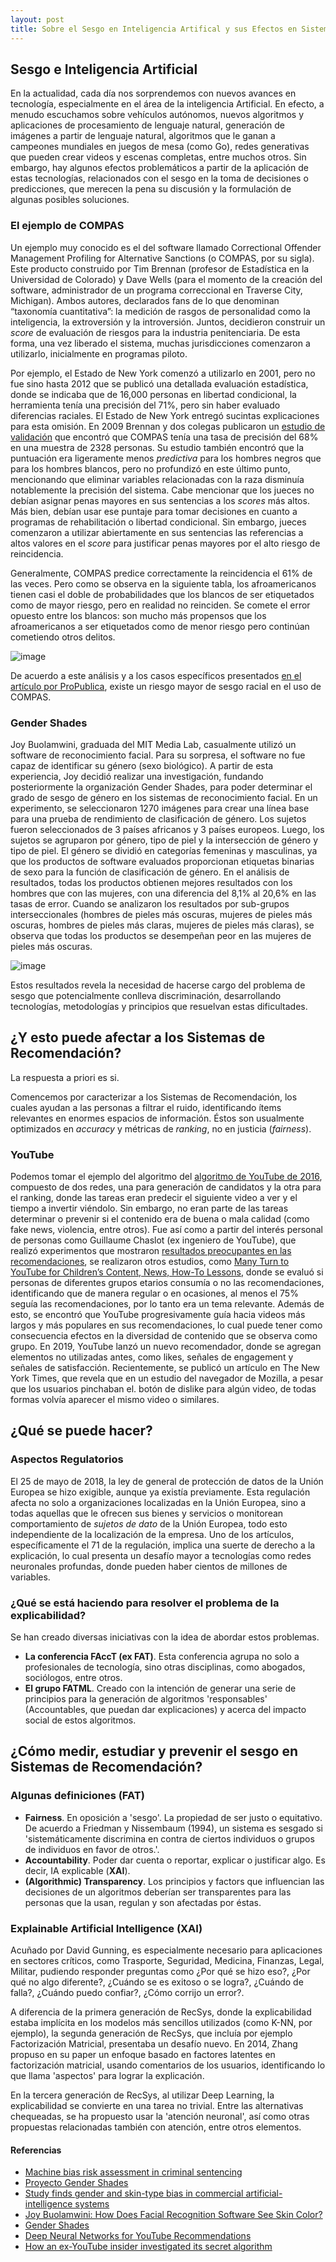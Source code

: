 ```yaml
---
layout: post
title: Sobre el Sesgo en Inteligencia Artifical y sus Efectos en Sistemas de Recomendación 
---
```


## Sesgo e Inteligencia Artificial
En la actualidad, cada día nos sorprendemos con nuevos avances en tecnología, especialmente en el área de la inteligencia Artificial. En efecto, a menudo escuchamos sobre vehículos autónomos, nuevos algoritmos y aplicaciones de procesamiento de lenguaje natural, generación de imágenes a partir de lenguaje natural, algoritmos que le ganan a campeones mundiales en juegos de mesa (como Go), redes generativas que pueden crear videos y escenas completas, entre muchos otros.
Sin embargo, hay algunos efectos problemáticos a partir de la aplicación de estas tecnologías, relacionados con el sesgo en la toma de decisiones o predicciones, que merecen la pena su discusión y la formulación de algunas posibles soluciones. 

### El ejemplo de COMPAS
Un ejemplo muy conocido es el del software llamado Correctional Offender Management Profiling for Alternative Sanctions (o COMPAS, por su sigla). Este producto construido por Tim Brennan (profesor de Estadística en la Universidad de Colorado) y Dave Wells (para el momento de la creación del software, administrador de un programa correccional en Traverse City, Michigan). Ambos autores, declarados fans de lo que denominan “taxonomía cuantitativa”: la medición de rasgos de personalidad como la inteligencia, la extroversión y la introversión. Juntos, decidieron construir un *score* de evaluación de riesgos para la industria penitenciaria. De esta forma, una vez liberado el sistema, muchas jurisdicciones comenzaron a utilizarlo, inicialmente en programas piloto. 

Por ejemplo, el Estado de New York comenzó a utilizarlo en 2001, pero no fue sino hasta 2012 que se publicó una detallada evaluación estadística, donde se indicaba que de 16,000 personas en libertad condicional, la herramienta tenía una precisión del 71%, pero sin haber evaluado diferencias raciales. El Estado de New York entregó sucintas explicaciones para esta omisión.
En 2009 Brennan y dos colegas publicaron un [estudio de validación](http://www.northpointeinc.com/files/publications/Criminal-Justice-Behavior-COMPAS.pdf) que encontró que COMPAS tenía una tasa de precisión del 68% en una muestra de 2328 personas. Su estudio también encontró que la puntuación era ligeramente menos *predictiva* para los hombres negros que para los hombres blancos, pero no profundizó en este último punto, mencionando que eliminar variables relacionadas con la raza disminuía notablemente la precisión del sistema.
Cabe mencionar que los jueces no debían asignar penas mayores en sus sentencias a los *scores* más altos. Más bien, debían usar ese puntaje para tomar decisiones en cuanto a programas de rehabilitación o libertad condicional. Sin embargo, jueces comenzaron a utilizar abiertamente en sus sentencias las referencias a altos valores en el *score* para justificar penas mayores por el alto riesgo de reincidencia.

Generalmente, COMPAS predice correctamente la reincidencia el 61% de las veces. Pero como se observa en la siguiente tabla, los afroamericanos tienen casi el doble de probabilidades que los blancos de ser etiquetados como de mayor riesgo, pero en realidad no reinciden. Se comete el error opuesto entre los blancos: son mucho más propensos que los afroamericanos a ser etiquetados como de menor riesgo pero continúan cometiendo otros delitos.

![image](https://user-images.githubusercontent.com/84675120/205516791-c4954d0d-f954-4b3c-8053-e5d79a25fbf3.png)

De acuerdo a este análisis y a los casos específicos presentados [en el artículo por ProPublica](https://www.propublica.org/article/machine-bias-risk-assessments-in-criminal-sentencing), existe un riesgo mayor de sesgo racial en el uso de COMPAS.

### Gender Shades
Joy Buolamwini, graduada del MIT Media Lab, casualmente utilizó un software de reconocimiento facial. Para su sorpresa, el software no fue capaz de identificar su género (sexo biológico). A partir de esta experiencia, Joy decidió realizar una investigación, fundando posteriormente la organización Gender Shades, para poder determinar el grado de sesgo de género en los sistemas de reconocimiento facial.
En un experimento, se seleccionaron 1270 imágenes para crear una línea base para una prueba de rendimiento de clasificación de género. Los sujetos fueron seleccionados de 3 países africanos y 3 países europeos. Luego, los sujetos se agruparon por género, tipo de piel y la intersección de género y tipo de piel. El género se dividió en categorías femeninas y masculinas, ya que los productos de software evaluados proporcionan etiquetas binarias de sexo para la función de clasificación de género. 
En el análisis de resultados, todas los productos obtienen mejores resultados con los hombres que con las mujeres, con una diferencia del 8,1% al 20,6% en las tasas de error. Cuando se analizaron los resultados por sub-grupos interseccionales (hombres de pieles más oscuras, mujeres de pieles más oscuras, hombres de pieles más claras, mujeres de pieles más claras), se observa que todas los productos se desempeñan peor en las mujeres de pieles más oscuras.

![image](https://user-images.githubusercontent.com/84675120/205518132-6a586547-cef7-4415-aad4-4f980d429b6e.png)

Estos resultados revela la necesidad de hacerse cargo del problema de sesgo que potencialmente conlleva discriminación, desarrollando tecnologías, metodologías y principios que resuelvan estas dificultades.

## ¿Y esto puede afectar a los Sistemas de Recomendación?

La respuesta a priori es si.

Comencemos por caracterizar a los Sistemas de Recomendación, los cuales ayudan a las personas a filtrar el ruido, identificando ítems relevantes en enormes espacios de información. Éstos son usualmente optimizados en *accuracy* y métricas de *ranking*, no en justicia (*fairness*). 

### YouTube

Podemos tomar el ejemplo del algoritmo del [algoritmo de YouTube de 2016](https://dl.acm.org/doi/10.1145/2959100.2959190), compuesto de dos redes, una para generación de candidatos y la otra para el ranking, donde las tareas eran predecir el siguiente video a ver y el tiempo a invertir viéndolo. Sin embargo, no eran parte de las tareas determinar o prevenir si el contenido era de buena o mala calidad (como fake news, violencia, entre otros). 
Fue así como a partir del interés personal de personas como Guillaume Chaslot (ex ingeniero de YouTube), que realizó experimentos que mostraron [resultados preocupantes en las recomendaciones](https://www.theguardian.com/technology/2018/feb/02/youtube-algorithm-election-clinton-trump-guillaume-chaslot), se realizaron otros estudios, como [Many Turn to YouTube for Children’s Content, News, How-To Lessons](https://www.pewresearch.org/internet/2018/11/07/many-turn-to-youtube-for-childrens-content-news-how-to-lessons/), donde se evaluó si personas de diferentes grupos etarios consumía o no las recomendaciones, identificando que de manera regular o en ocasiones, al menos el 75% seguía las recomendaciones, por lo tanto era un tema relevante. Además de esto, se encontró que YouTube progresivamente guía hacia videos más largos y más populares en sus recomendaciones, lo cual puede tener como consecuencia efectos en la diversidad de contenido que se observa como grupo. En 2019, YouTube lanzó un nuevo recomendador, donde se agregan elementos no utilizadas antes, como likes, señales de engagement y señales de satisfacción.
Recientemente, se publicó un artículo en The New York Times, que revela que en un estudio del navegador de Mozilla, a pesar que los usuarios pinchaban el. botón de dislike para algún video, de todas formas volvía aparecer el mismo video o similares. 

## ¿Qué se puede hacer?

### Aspectos Regulatorios

El 25 de mayo de 2018, la ley de  general de protección de datos de la Unión Europea se hizo exigible, aunque ya existía previamente. Esta regulación afecta no solo a organizaciones localizadas en la Unión Europea, sino a todas aquellas que le ofrecen sus bienes y servicios o monitorean comportamiento de *sujetos de dato* de la Unión Europea, todo esto independiente de la localización de la empresa. Uno de los artículos, específicamente el 71 de la regulación, implica una suerte de derecho a la explicación, lo cual presenta un desafío mayor a tecnologías como redes neuronales profundas, donde pueden haber cientos de millones de variables.

### ¿Qué se está haciendo para resolver el problema de la explicabilidad?

Se han creado diversas iniciativas con la idea de abordar estos problemas.

 - **La conferencia FAccT (ex FAT)**. Esta conferencia agrupa no solo a profesionales de tecnología, sino otras disciplinas, como abogados, sociólogos, entre otros.
 - **El grupo FATML**. Creado con la intención de generar una serie de principios para la generación de algoritmos 'responsables' (Accountables, que puedan dar explicaciones) y acerca del impacto social de estos algoritmos.

## ¿Cómo medir, estudiar y prevenir el sesgo en Sistemas de Recomendación?

### Algunas definiciones (FAT)

 - **Fairness**. En oposición a 'sesgo'. La propiedad de ser justo o equitativo. De acuerdo a Friedman y Nissembaum (1994), un sistema es sesgado si 'sistemáticamente discrimina en contra de ciertos individuos o grupos de individuos en favor de otros.'.
 - **Accountability**. Poder dar cuenta o reportar, explicar o justificar algo. Es decir, IA explicable (**XAI**).
 - **(Algorithmic) Transparency**. Los principios y factors que influencian las decisiones de un algoritmos deberían ser transparentes para las personas que la usan, regulan y son afectadas por éstas.

### Explainable Artificial Intelligence (XAI)

Acuñado por David Gunning, es especialmente necesario para aplicaciones en sectores críticos, como Trasporte, Seguridad, Medicina, Finanzas, Legal, Militar, pudiendo responder preguntas como ¿Por qué se hizo eso?, ¿Por qué no algo diferente?, ¿Cuándo se es exitoso o se logra?,  ¿Cuándo de falla?, ¿Cuándo puedo confiar?, ¿Cómo corrijo un error?.

A diferencia de la primera generación de RecSys, donde la explicabilidad estaba implícita en los modelos más sencillos utilizados (como K-NN, por ejemplo), la segunda generación de RecSys, que incluía por ejemplo Factorización Matricial, presentaba un desafío nuevo. En 2014, Zhang propuso en su paper un enfoque basado en factores latentes en factorización matricial, usando comentarios de los usuarios, identificando lo que llama 'aspectos' para lograr la explicación.

En la tercera generación de RecSys, al utilizar Deep Learning, la explicabilidad se convierte en una tarea no trivial. Entre las alternativas chequeadas, se ha propuesto usar la 'atención neuronal', así como otras propuestas relacionadas también con atención, entre otros elementos.

#### Referencias

 - [Machine bias risk assessment in criminal sentencing](https://www.propublica.org/article/machine-bias-risk-assessments-in-criminal-sentencing)
 - [Proyecto Gender Shades](https://www.media.mit.edu/projects/gender-shades/overview/)
 - [Study finds gender and skin-type bias in commercial artificial-intelligence systems](https://news.mit.edu/2018/study-finds-gender-skin-type-bias-artificial-intelligence-systems-0212)
 - [Joy Buolamwini: How Does Facial Recognition Software See Skin Color?](https://www.npr.org/2018/01/26/580619086/joy-buolamwini-how-does-facial-recognition-software-see-skin-color)
 - [Gender Shades](http://gendershades.org/overview.html)
 - [Deep Neural Networks for YouTube Recommendations](https://dl.acm.org/doi/10.1145/2959100.2959190)
 - [How an ex-YouTube insider investigated its secret algorithm](https://www.theguardian.com/technology/2018/feb/02/youtube-algorithm-election-clinton-trump-guillaume-chaslot)
